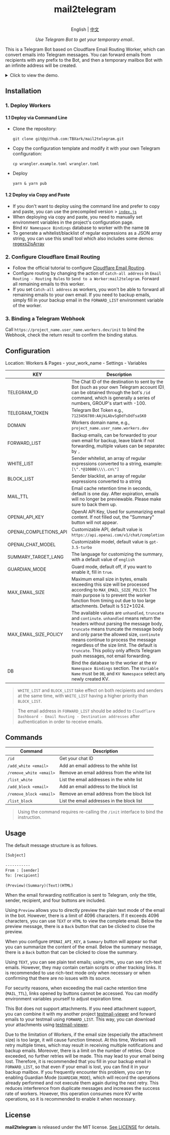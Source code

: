 
<h1 align="center">
mail2telegram
</h1>

<p align="center">
    <br> English | <a href="doc/README_CN.md">中文</a>
</p>
<p align="center">
    <em>Use Telegram Bot to get your temporary email..</em>
</p>


This is a Telegram Bot based on Cloudflare Email Routing Worker, which can convert emails into Telegram messages. You can forward emails from recipients with any prefix to the Bot, and then a temporary mailbox Bot with an infinite address will be created.

<details>
<summary>Click to view the demo.</summary>
<img style="max-width: 600px;" alt="image" src="doc/example.png">
</details>



## Installation

### 1. Deploy Workers

#### 1.1 Deploy via Command Line

- Clone the repository:

    `git clone git@github.com:TBXark/mail2telegram.git`
- Copy the configuration template and modify it with your own Telegram configuration: 

    `cp wrangler.example.toml wrangler.toml`
- Deploy 

    `yarn & yarn pub`

#### 1.2 Deploy via Copy and Paste

- If you don't want to deploy using the command line and prefer to copy and paste, you can use the precompiled version > [`index.js`](./build/index.js)
- When deploying via copy and paste, you need to manually set environment variables in the project's configuration page.
- Bind `KV Namespace Bindings` database to worker with the name `DB`
- To generate a whitelist/blacklist of regular expressions as a JSON array string, you can use this small tool which also includes some demos: [regexs2jsArray](https://codepen.io/tbxark/full/JjxdNEX)


### 2. Configure Cloudflare Email Routing

- Follow the official tutorial to configure [Cloudflare Email Routing](https://blog.cloudflare.com/introducing-email-routing/).
- Configure routing by changing the action of `Catch-all address` in `Email Routing - Routing Rules` to `Send to a Worker:mail2telegram`. Forward all remaining emails to this worker.
- If you set `Catch-all address` as workers, you won't be able to forward all remaining emails to your own email. If you need to backup emails, simply fill in your backup email in the `FORWARD_LIST` environment variable of the worker.

### 3. Binding a Telegram Webhook

Call `https://project_name.user_name.workers.dev/init` to bind the Webhook, check the return result to confirm the binding status.

## Configuration

Location: Workers & Pages - your_work_name - Settings - Variables

| KEY                    | Description                                                                                                                                                                                                                                                                                                                                                                                            |
|------------------------|--------------------------------------------------------------------------------------------------------------------------------------------------------------------------------------------------------------------------------------------------------------------------------------------------------------------------------------------------------------------------------------------------------|
| TELEGRAM_ID            | The Chat ID of the destination to sent by the Bot (such as your own Telegram account ID), can be obtained through the bot's `/id` command, which is generally a series of numbers, GROUP's start with -100.                                                                                                                                                                                                                                                                                                                              |
| TELEGRAM_TOKEN         | Telegram Bot Token e.g., `7123456780:AAjkLAbvSgDdfsDdfsaSK0`                                                                                                                                                                                                                                                                                                                                                                                     |
| DOMAIN                 | Workers domain name, e.g., `project_name.user_name.workers.dev`                                                                                                                                                                                                                                                                                                                                     |
| FORWARD_LIST           | Backup emails, can be forwarded to your own email for backup, leave blank if not forwarding, multiple values can be separated by `,`                                                                                                                                                                                                                                                                   |
| WHITE_LIST             | Sender whitelist, an array of regular expressions converted to a string, example: `[\".*@10086\\\\.cn\"]`                                                                                                                                                                                                                                                                                              |
| BLOCK_LIST             | Sender blacklist, an array of regular expressions converted to a string                                                                                                                                                                                                                                                                                                                                |
| MAIL_TTL               | Email cache retention time in seconds, default is one day. After expiration, emails will no longer be previewable. Please make sure to back them up.                                                                                                                                                                                                                                                   |
| OPENAI_API_KEY         | OpenAI API Key, Used for summarizing email content. If not filled out, the "Summary" button will not appear.                                                                                                                                                                                                                                                                                           |
| OPENAI_COMPLETIONS_API | Customizable API, default value is `https://api.openai.com/v1/chat/completions`                                                                                                                                                                                                                                                                                                                        |
| OPENAI_CHAT_MODEL      | Customizable model, default value is `gpt-3.5-turbo`                                                                                                                                                                                                                                                                                                                                                   |
| SUMMARY_TARGET_LANG    | The language for customizing the summary, with a default value of `english`                                                                                                                                                                                                                                                                                                                            |
| GUARDIAN_MODE          | Guard mode, default off, if you want to enable it, fill in `true`.                                                                                                                                                                                                                                                                                                                                     |
| MAX_EMAIL_SIZE         | Maximum email size in bytes, emails exceeding this size will be processed according to `MAX_EMAIL_SIZE_POLICY`. The main purpose is to prevent the worker function from timing out due to too large attachments. Default is 512*1024.                                                                                                                                                                  |
| MAX_EMAIL_SIZE_POLICY  | The available values are `unhandled`, `truncate` and `continute`. `unhandled` means return the headers without parsing the message body, `truncate` means truncate the message body and only parse the allowed size, `continute` means continue to process the message regardless of the size limit. The default is `truncate`. This policy only affects Telegram push messages, not email forwarding. |
| DB                     | Bind the database to the worker at the `KV Namespace Bindings` section. The `Variable Name` must be `DB`, and `KV Namespace` select any newly created KV.                                                                                                                                                                                                                                                                                                                                    |

> `WHITE_LIST` and `BLOCK_LIST` take effect on both recipients and senders at the same time, with `WHITE_LIST` having a higher priority than `BLOCK_LIST`.

> The email address in `FORWARD_LIST` should be added to `Cloudflare Dashboard - Email Routing - Destination addresses` after authentication in order to receive emails.

## Commands

| Command                 | Description                                 |
|-------------------------|---------------------------------------------|
| `/id`                   | Get your chat ID                            |
| `/add_white <email>`    | Add an email address to the white list      |
| `/remove_white <email>` | Remove an email address from the white list |
| `/list_white`           | List the email addresses in the white list  |
| `/add_block <email>`    | Add an email address to the block list      |
| `/remove_block <email>` | Remove an email address from the block list |
| `/list_block`           | List the email addresses in the block list  |

> Using the command requires re-calling the `/init` interface to bind the instruction.


## Usage


The default message structure is as follows.
```
[Subject]

-----------
From : [sender]
To: [recipient]

(Preview)(Summary)(Text)(HTML)

```

When the email forwarding notification is sent to Telegram, only the title, sender, recipient, and four buttons are included.

Using `Preview` allows you to directly preview the plain text mode of the email in the bot. However, there is a limit of 4096 characters. If it exceeds 4096 characters, you can use `TEXT` or `HTML` to view the complete email. Below the preview message, there is a `Back` button that can be clicked to close the preview.

When you configure `OPENAI_API_KEY`, a `Summary` button will appear so that you can summarize the content of the email. Below the summary message, there is a `Back` button that can be clicked to close the summary.

Using `TEXT`, you can see plain text emails; using `HTML`, you can see rich-text emails. However, they may contain certain scripts or other tracking links. It is recommended to use rich-text mode only when necessary or when confirming that there are no issues with its source.

For security reasons, when exceeding the mail cache retention time (`MAIL_TTL`), links opened by buttons cannot be accessed. You can modify environment variables yourself to adjust expiration time.

This Bot does not support attachments. If you need attachment support, you can combine it with my another project [testmail-viewer](https://github.com/TBXark/testmail-viewer) and forward emails to your testmail using `FORWARD_LIST`. This way, you can download your attachments using [testmail-viewer](https://github.com/TBXark/testmail-viewer).

Due to the limitation of Workers, if the email size (especially the attachment size) is too large, it will cause function timeout. At this time, Workers will retry multiple times, which may result in receiving multiple notifications and backup emails. Moreover, there is a limit on the number of retries. Once exceeded, no further retries will be made. This may lead to your email being lost. Therefore, it is recommended that you fill in your backup email in `FORWARD_LIST`, so that even if your email is lost, you can find it in your backup mailbox. If you frequently encounter this problem, you can try enabling Guardian Mode (`GUARDIAN_MODE`), which will record the operations already performed and not execute them again during the next retry. This reduces interference from duplicate messages and increases the success rate of workers. However, this operation consumes more KV write operations, so it is recommended to enable it when necessary.

## License

**mail2telegram** is released under the MIT license. [See LICENSE](LICENSE) for details.

